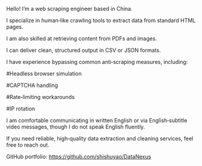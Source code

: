 Hello! I’m a web scraping engineer based in China.

I specialize in human‑like crawling tools to extract data from standard HTML pages.

I am also skilled at retrieving content from PDFs and images.

I can deliver clean, structured output in CSV or JSON formats.

I have experience bypassing common anti‑scraping measures, including:

#Headless browser simulation

#CAPTCHA handling

#Rate‑limiting workarounds

#IP rotation

I am comfortable communicating in written English or via English‑subtitle video messages, though I do not speak English fluently.

If you need reliable, high‑quality data extraction and cleaning services, feel free to reach out.

GitHub portfolio: https://github.com/shishuyao/DataNexus
